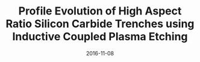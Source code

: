 ---
title: "Profile Evolution of High Aspect Ratio Silicon Carbide Trenches using Inductive Coupled Plasma Etching"
collection: publications
permalink: /publication/2016-11-08-SiCmachine_3
date: 2016-11-08
venue: 'IEEE Journal of Microelectromechanical Systems'
paperurl: 'https://doi.org/10.1109/JMEMS.2016.2621131'
citation: 'Dowling, K.M., Ransom, E.H., Senesky, D.G., “Profile Evolution of High Aspect Ratio Silicon Carbide Trenches using Inductive Coupled Plasma Etching”, IEEE Journal of Microelectromechanical Systems, 2017, 26(1), pp. 135-142'
link: 'https://doi.org/10.1109/JMEMS.2016.2621131'

---